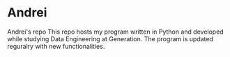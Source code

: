 # Andrei
Andrei's repo
This repo hosts my program written in Python and developed while studying Data Engineering at Generation.
The program is updated reguralry with new functionalities.

